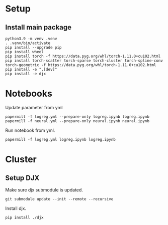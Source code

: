 # Setup

## Install main package

```
python3.9 -m venv .venv
. .venv/bin/activate
pip install --upgrade pip
pip install wheel
pip install torch -f https://data.pyg.org/whl/torch-1.11.0+cu102.html
pip install torch-scatter torch-sparse torch-cluster torch-spline-conv torch-geometric -f https://data.pyg.org/whl/torch-1.11.0+cu102.html
pip install -e ".[dev]"
pip install -e djx
```

# Notebooks

Update parameter from yml

```
papermill -f logreg.yml --prepare-only logreg.ipynb logreg.ipynb
papermill -f neural.yml --prepare-only neural.ipynb neural.ipynb
```

Run notebook from yml.

```
papermill -f logreg.yml logreg.ipynb logreg.ipynb
```

# Cluster

## Setup DJX

Make sure djx submodule is updated.

```
git submodule update --init --remote --recursive
```

Install djx.

```
pip install ./djx
```
